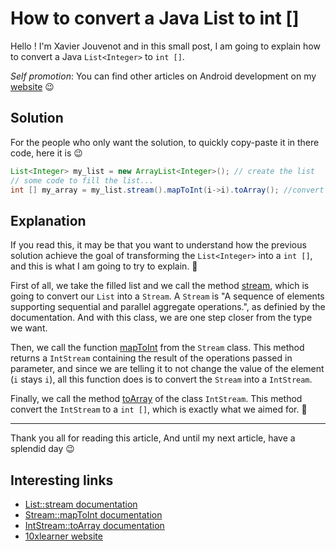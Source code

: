 # How to convert a Java List<Integer> to int []

Hello ! I'm Xavier Jouvenot and in this small post, I am going to explain how to convert a Java `List<Integer>` to `int []`.

_Self promotion_: You can find other articles on Android development on my [website](www.10xlearner.com) 😉

## Solution

For the people who only want the solution, to quickly copy-paste it in there code, here it is 😉

```java
List<Integer> my_list = new ArrayList<Integer>(); // create the list
// some code to fill the list...
int [] my_array = my_list.stream().mapToInt(i->i).toArray(); //convert the list into a int[]
```

## Explanation

If you read this, it may be that you want to understand how the previous solution achieve the goal of transforming the `List<Integer>` into a `int []`, and this is what I am going to try to explain. 🙂 

First of all, we take the filled list and we call the method [stream](https://docs.oracle.com/javase/8/docs/api/java/util/Collection.html#stream--), which is going to convert our `List` into a `Stream`. A `Stream` is "A sequence of elements supporting sequential and parallel aggregate operations.", as definied by the documentation. And with this class, we are one step closer from the type we want.

Then, we call the function [mapToInt](https://docs.oracle.com/javase/8/docs/api/java/util/stream/Stream.html#mapToInt-java.util.function.ToIntFunction-) from the `Stream` class. This method returns a `IntStream` containing the result of the operations passed in parameter, and since we are telling it to not change the value of the element (`i` stays `i`), all this function does is to convert the `Stream` into a `IntStream`.

Finally, we call the method [toArray](https://docs.oracle.com/javase/8/docs/api/java/util/stream/IntStream.html#toArray--) of the class `IntStream`. This method convert the `IntStream` to a `int []`, which is exactly what we aimed for. 🙂

--------------

Thank you all for reading this article,
And until my next article, have a splendid day 😉

## Interesting links

- [List::stream documentation](https://docs.oracle.com/javase/8/docs/api/java/util/Collection.html#stream--)
- [Stream::mapToInt documentation](https://docs.oracle.com/javase/8/docs/api/java/util/stream/Stream.html#mapToInt-java.util.function.ToIntFunction-)
- [IntStream::toArray documentation](https://docs.oracle.com/javase/8/docs/api/java/util/stream/IntStream.html#toArray--)
- [10xlearner website](www.10xlearner.com)

